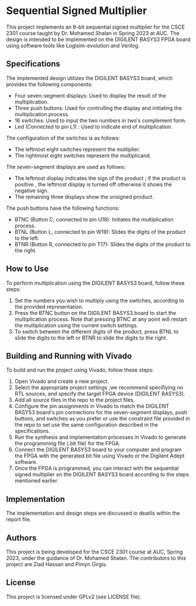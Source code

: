 # Sequential Signed Multiplier

This project implements an 8-bit sequential signed multiplier for the CSCE 2301 course taught by Dr. Mohamed Shalan in Spring 2023 at AUC. The design is intended to be implemented on the DIGILENT BASYS3 FPGA board using software tools like Logisim-evolution and Verilog.

## Specifications

The implemented design utilizes the DIGILENT BASYS3 board, which provides the following components:

- Four seven-segment displays: Used to display the result of the multiplication.
- Three push buttons: Used for controlling the display and initiating the multiplication process.
- 16 switches: Used to input the two numbers in two's complement form.
- Led (Connected to pin L1) : Used to indicate end of multiplication.

The configuration of the switches is as follows:
- The leftmost eight switches represent the multiplier.
- The rightmost eight switches represent the multiplicand.

The seven-segment displays are used as follows:
- The leftmost display indicates the sign of the product ; if the product is positive , the leftmost display is turned off otherwise it shows the negative sign.
- The remaining three displays show the unsigned product.

The push buttons have the following functions:
- BTNC (Button C, connected to pin U18): Initiates the multiplication process.
- BTNL (Button L, connected to pin W19): Slides the digits of the product to the left.
- BTNR (Button R, connected to pin T17): Slides the digits of the product to the right.

## How to Use

To perform multiplication using the DIGILENT BASYS3 board, follow these steps:

1. Set the numbers you wish to multiply using the switches, according to the provided representation.
2. Press the BTNC button on the DIGILENT BASYS3 board to start the multiplication process. Note that pressing BTNC at any point will restart the multiplication using the current switch settings.
3. To switch between the different digits of the product, press BTNL to slide the digits to the left or BTNR to slide the digits to the right.
## Building and Running with Vivado

To build and run the project using Vivado, follow these steps:

1. Open Vivado and create a new project.
2. Select the appropriate project settings ,we recommend specifiying no RTL sources, and specify the target FPGA device (DIGILENT BASYS3).
3. Add all source files in the repo to the project files.
4. Configure the pin assignments in Vivado to match the DIGILENT BASYS3 board's pin connections for the seven-segment displays, push buttons, and switches as you prefer or use the constraint file provided in the repo to set use the same configuration described in the specifications.
5. Run the synthesis and implementation processes in Vivado to generate the programming file (.bit file) for the FPGA.
6. Connect the DIGILENT BASYS3 board to your computer and program the FPGA with the generated bit file using Vivado or the Digilent Adept software.
7. Once the FPGA is programmed, you can interact with the sequential signed multiplier on the DIGILENT BASYS3 board according to the steps mentioned earlier.
## Implementation

The implementation and design steps are discussed in deatils within the report file. 

## Authors

This project is being developed for the CSCE 2301 course at AUC, Spring 2023, under the guidance of Dr. Mohamed Shalan. The contributors to this project are Ziad Hassan and Pimyn Girgis.

## License

This project is licensed under GPLv2 (see LICENSE file).

